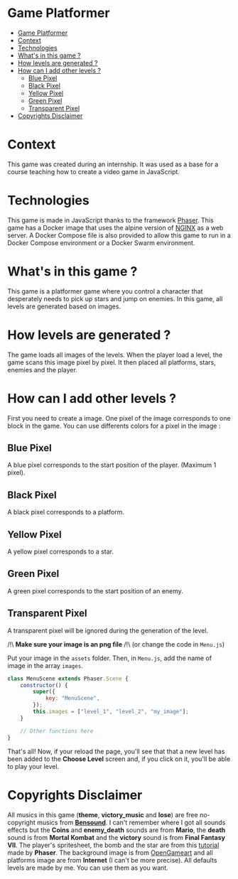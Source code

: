 # Game Platformer

- [Game Platformer](#game-platformer)
- [Context](#context)
- [Technologies](#technologies)
- [What's in this game ?](#whats-in-this-game-)
- [How levels are generated ?](#how-levels-are-generated-)
- [How can I add other levels ?](#how-can-i-add-other-levels-)
  - [Blue Pixel](#blue-pixel)
  - [Black Pixel](#black-pixel)
  - [Yellow Pixel](#yellow-pixel)
  - [Green Pixel](#green-pixel)
  - [Transparent Pixel](#transparent-pixel)
- [Copyrights Disclaimer](#copyrights-disclaimer)

# Context
This game was created during an internship. It was used as a base for a course teaching how to create a video game in JavaScript.

# Technologies
This game is made in JavaScript thanks to the framework [Phaser](https://phaser.io/ "Phaser's Homepage"). This game has a Docker image that uses the alpine version of [NGINX](https://www.nginx.com/ "NGINX's Homepage") as a web server. A Docker Compose file is also provided to allow this game to run in a Docker Compose environment or a Docker Swarm environment.

# What's in this game ?
This game is a platformer game where you control a character that desperately needs to pick up stars and jump on enemies. In this game, all levels are generated based on images.

# How levels are generated ?
The game loads all images of the levels. When the player load a level, the game scans this image pixel by pixel. It then placed all platforms, stars, enemies and the player.

# How can I add other levels ?
First you need to create a image. One pixel of the image corresponds to one block in the game. You can use differents colors for a pixel in the image :

## Blue Pixel
A blue pixel corresponds to the start position of the player. (Maximum 1 pixel).

## Black Pixel
A black pixel corresponds to a platform.

## Yellow Pixel
A yellow pixel corresponds to a star.

## Green Pixel
A green pixel corresponds to the start position of an enemy.

## Transparent Pixel
A transparent pixel will be ignored during the generation of the level.

/!\ **Make sure your image is an png file** /!\ (or change the code in ```Menu.js```)

Put your image in the ```assets``` folder. Then, in  ```Menu.js```, add the name of image in the array ```images```.

``` javascript
class MenuScene extends Phaser.Scene {
    constructor() {
        super({
            key: "MenuScene",
        });
        this.images = ["level_1", "level_2", "my_image"];
    }

    // Other functions here
}
```

That's all! Now, if your reload the page, you'll see that that a new level has been added to the **Choose Level** screen and, if you click on it, you'll be able to play your level.

# Copyrights Disclaimer
All musics in this game (**theme**, **victory_music** and **lose**) are free no-copyright musics from [**Bensound**](https://bensound.com "Bensound's Homepage"). I can't remember where I got all sounds effects but the **Coins** and **enemy_death** sounds are from **Mario**, the **death** sound is from **Mortal Kombat** and the **victory** sound is from **Final Fantasy VII**. The player's spritesheet, the bomb and the star are from this [tutorial](https://phaser.io/tutorials/making-your-first-phaser-3-game/part1 "Tutorial's link") made by **Phaser**. The background image is from [OpenGameart](https://opengameart.org/content/backgrounds-for-2d-platformers "OpenGameart's page") and all platforms image are from **Internet** (I can't be more precise). All defaults levels are made by me. You can use them as you want.
